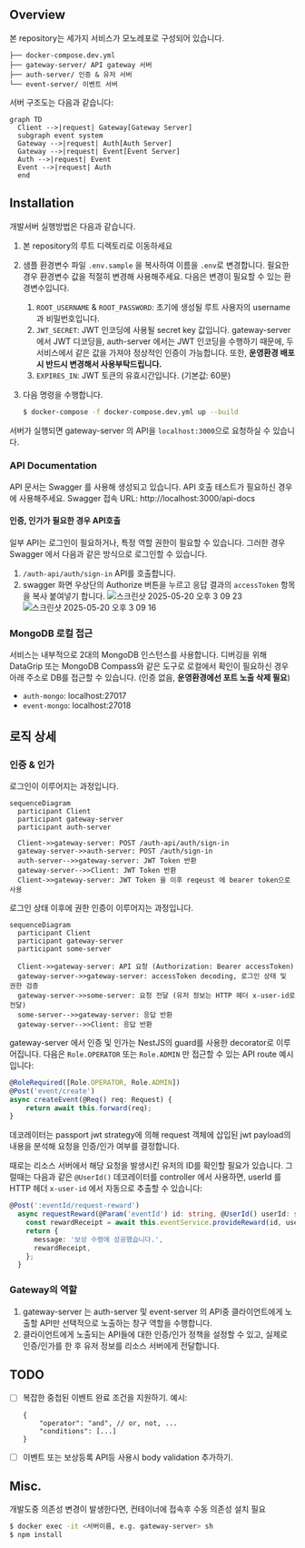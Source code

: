 ## Overview
본 repository는 세가지 서비스가 모노레포로 구성되어 있습니다.
```
├── docker-compose.dev.yml
├── gateway-server/ API gateway 서버
├── auth-server/ 인증 & 유저 서버
└── event-server/ 이벤트 서버
```

서버 구조도는 다음과 같습니다:
```mermaid
graph TD
  Client -->|request| Gateway[Gateway Server]
  subgraph event system
  Gateway -->|request| Auth[Auth Server]
  Gateway -->|request| Event[Event Server]
  Auth -->|request| Event
  Event -->|request| Auth
  end
```

## Installation
개발서버 실행방법은 다음과 같습니다.
1. 본 repository의 루트 디렉토리로 이동하세요
2. 샘플 환경변수 파일 `.env.sample` 을 복사하여 이름을 `.env`로 변경합니다. 필요한 경우 환경변수 값을 적절히 변경해 사용해주세요. 다음은 변경이 필요할 수 있는 환경변수입니다.
   1. `ROOT_USERNAME` & `ROOT_PASSWORD`: 초기에 생성될 루트 사용자의 username과 비밀번호입니다.
   2. `JWT_SECRET`: JWT 인코딩에 사용될 secret key 값입니다. gateway-server 에서 JWT 디코딩을, auth-server 에서는 JWT 인코딩을 수행하기 때문에, 두 서비스에서 같은 값을 가져야 정상적인 인증이 가능합니다. 또한, **운영환경 배포시 반드시 변경해서 사용부탁드립니다.**
   3. `EXPIRES_IN`: JWT 토큰의 유효시간입니다. (기본값: 60분)

3. 다음 명령을 수행합니다.
    ```sh
    $ docker-compose -f docker-compose.dev.yml up --build
    ```
    

서버가 실행되면 gateway-server 의 API을 `localhost:3000`으로 요청하실 수 있습니다.

### API Documentation
API 문서는 Swagger 를 사용해 생성되고 있습니다. API 호출 테스트가 필요하신 경우에 사용해주세요.
Swagger 접속 URL: http://localhost:3000/api-docs

#### 인증, 인가가 필요한 경우 API호출
일부 API는 로그인이 필요하거나, 특정 역할 권한이 필요할 수 있습니다. 그러한 경우 Swagger 에서 다음과 같은 방식으로 로그인할 수 있습니다.
1. `/auth-api/auth/sign-in` API를 호출합니다.
2. swagger 화면 우상단의 Authorize 버튼을 누르고 응답 결과의 `accessToken` 항목을 복사 붙여넣기 합니다.
![스크린샷 2025-05-20 오후 3 09 23](https://github.com/user-attachments/assets/b4985104-dee3-43f9-80ec-d7e14e04ec1e)
![스크린샷 2025-05-20 오후 3 09 16](https://github.com/user-attachments/assets/2ef68a4a-163f-4487-8f75-8eb2d9c3aae2)

### MongoDB 로컬 접근
서비스는 내부적으로 2대의 MongoDB 인스턴스를 사용합니다. 디버깅을 위해 DataGrip 또는 MongoDB Compass와 같은 도구로 로컬에서 확인이 필요하신 경우 아래 주소로 DB를 접근할 수 있습니다. (인증 없음, **운영환경에선 포트 노출 삭제 필요**)
- `auth-mongo`: localhost:27017
- `event-mongo`: localhost:27018

## 로직 상세
### 인증 & 인가
로그인이 이루어지는 과정입니다.
```mermaid
sequenceDiagram
  participant Client
  participant gateway-server
  participant auth-server

  Client->>gateway-server: POST /auth-api/auth/sign-in
  gateway-server->>auth-server: POST /auth/sign-in
  auth-server-->>gateway-server: JWT Token 반환
  gateway-server-->>Client: JWT Token 반환
  Client->>gateway-server: JWT Token 을 이후 reqeust 에 bearer token으로 사용
```

로그인 상태 이후에 권한 인증이 이루어지는 과정입니다.
```mermaid
sequenceDiagram
  participant Client
  participant gateway-server
  participant some-server

  Client->>gateway-server: API 요청 (Authorization: Bearer accessToken)
  gateway-server->>gateway-server: accessToken decoding, 로그인 상태 및 권한 검증
  gateway-server->>some-server: 요청 전달 (유저 정보는 HTTP 헤더 x-user-id로 전달)
  some-server-->>gateway-server: 응답 반환
  gateway-server-->>Client: 응답 반환
```

gateway-server 에서 인증 및 인가는 NestJS의 guard를 사용한 decorator로 이루어집니다. 다음은 `Role.OPERATOR` 또는 `Role.ADMIN` 만 접근할 수 있는 API route 예시입니다:
```typescript
@RoleRequired([Role.OPERATOR, Role.ADMIN])
@Post('event/create')
async createEvent(@Req() req: Request) {
    return await this.forward(req);
}
```
데코레이터는 passport jwt strategy에 의해 request 객체에 삽입된 jwt payload의 내용을 분석해 요청을 인증/인가 여부를 결정합니다.

때로는 리소스 서버에서 해당 요청을 발생시킨 유저의 ID를 확인할 필요가 있습니다. 그럴때는 다음과 같은 `@UserId()` 데코레이터를 controller 에서 사용하면, userId 를 HTTP 헤더 `x-user-id` 에서 자동으로 추출할 수 있습니다:
```typescript
@Post(':eventId/request-reward')
  async requestReward(@Param('eventId') id: string, @UserId() userId: string) {
    const rewardReceipt = await this.eventService.provideReward(id, userId);
    return {
      message: '보상 수령에 성공했습니다.',
      rewardReceipt,
    };
  }
```

### Gateway의 역할
1. gateway-server 는 auth-server 및 event-server 의 API중 클라이언트에게 노출할 API만 선택적으로 노출하는 창구 역할을 수행합니다.
2. 클라이언트에게 노출되는 API들에 대한 인증/인가 정책을 설정할 수 있고, 실제로 인증/인가를 한 후 유저 정보를 리소스 서버에게 전달합니다.


## TODO
- [ ] 복잡한 중첩된 이벤트 완료 조건을 지원하기. 예시:
    ```
    {
        "operator": "and", // or, not, ...
        "conditions": [...]
    }
    ```
- [ ] 이벤트 또는 보상등록 API등 사용시 body validation 추가하기.


## Misc.
개발도중 의존성 변경이 발생한다면, 컨테이너에 접속후 수동 의존성 설치 필요
```sh
$ docker exec -it <서버이름, e.g. gateway-server> sh
$ npm install
```
